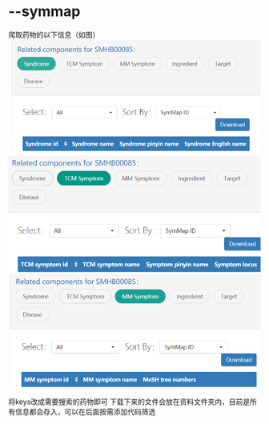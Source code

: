 # --symmap
爬取药物的以下信息（如图）
![示例1](https://github.com/liangweichao-c/--symmap/blob/main/1.png)
![示例2](https://github.com/liangweichao-c/--symmap/blob/main/2.png)
![示例3](https://github.com/liangweichao-c/--symmap/blob/main/3.png)

将keys改成需要搜索的药物即可
下载下来的文件会放在资料文件夹内，目前是所有信息都会存入，可以在后面按需添加代码筛选
